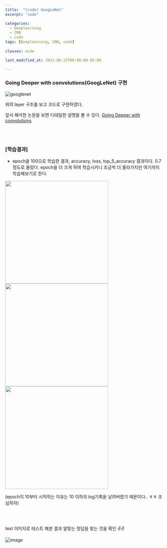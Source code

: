 ```yaml
---
title:  "[code] GoogLeNet"
excerpt: "code"

categories:
  - Deeplearning
  - CNN
  - code
tags: [Deeplearning, CNN, code]
 
classes: wide

last_modified_at: 2021-06-23T08:06:00-05:00

---
```


### Going Deeper with convolutions(GoogLeNet) 구현

![googlenet](https://user-images.githubusercontent.com/53431568/123113561-9cb26380-d479-11eb-9d0e-a656fce80f9f.png)

위의 layer 구조를 보고 코드로 구현하였다.

앞서 해석한 논문을 보면 디테일한 설명을 볼 수 있다. 
[Going Deeper with convolutions](https://chaelin0722.github.io/cnn/paperreview/googlenet/)

<br>
<script src="https://gist.github.com/chaelin0722/abdf685e01848645ab7d823614a0e56f.js"></script>
<br>


### [학습결과]

-  epoch을 100으로 학습한 결과, accuracy, loss, top_5_accuracy 결과이다. 0.7 정도로 올랐다. epoch을 더 크게 하여 학습시키니 조금씩 더 올라가지만 여기까지 학습해보기로 한다.

<p float="left">
  <img src="https://user-images.githubusercontent.com/53431568/127103681-a25d6b8c-55f8-4d2a-aa2e-951144e50317.PNG" width="330" />
  <img src="https://user-images.githubusercontent.com/53431568/127103677-9230927f-3793-43ab-bece-ec733053d4f7.PNG" width="330" /> 
  <img src="https://user-images.githubusercontent.com/53431568/127103679-e89382fe-7df0-4dd5-8499-0e643d4c496e.PNG" width="330" />
</p>

(epoch이 10부터 시작하는 이유는 10 이하의 log기록을 날려버렸기 때문이다.. ㅎㅎ 조심하자)

<br><br>

test 이미지로 테스트 해본 결과 알맞는 정답을 찾는 것을 확인 ✌️✌️

![image](https://user-images.githubusercontent.com/53431568/127957349-a43473b7-75fe-40a6-9309-261ea96c7869.png)

